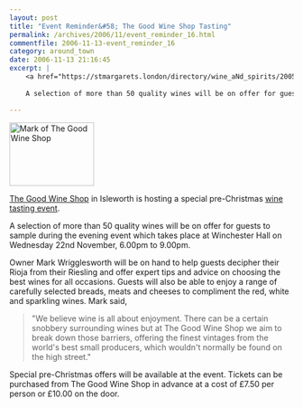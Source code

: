```yaml
---
layout: post
title: "Event Reminder&#58; The Good Wine Shop Tasting"
permalink: /archives/2006/11/event_reminder_16.html
commentfile: 2006-11-13-event_reminder_16
category: around_town
date: 2006-11-13 21:16:45
excerpt: |
    <a href="https://stmargarets.london/directory/wine_aNd_spirits/200511281416">The Good Wine Shop</a> in Isleworth is hosting a special pre-Christmas <a href="https://stmargarets.london/event/Exhibition/200611131514.">wine tasting event</a>
    
    A selection of more than 50 quality wines will be on offer for guests to sample during the evening event which takes place at Winchester Hall on Wednesday 22nd November, 6.00pm to 9.00pm. 

---
```


<a href="/assets/images/2006/mark_good_wine.jpg" title="See larger version of - Mark of The Good Wine Shop"><img src="/assets/images/2006/mark_good_wine_thumb.jpg" width="150" height="112" alt="Mark of The Good Wine Shop" class="photo right" /></a>

[The Good Wine Shop](https://stmargarets.london/directory/wine_aNd_spirits/200511281416) in Isleworth is hosting a special pre-Christmas [wine tasting event](https://stmargarets.london/event/Exhibition/200611131514).

A selection of more than 50 quality wines will be on offer for guests to sample during the evening event which takes place at Winchester Hall on Wednesday 22nd November, 6.00pm to 9.00pm.

Owner Mark Wrigglesworth will be on hand to help guests decipher their Rioja from their Riesling and offer expert tips and advice on choosing the best wines for all occasions. Guests will also be able to enjoy a range of carefully selected breads, meats and cheeses to compliment the red, white and sparkling wines. Mark said,

> "We believe wine is all about enjoyment. There can be a certain snobbery surrounding wines but at The Good Wine Shop we aim to break down those barriers, offering the finest vintages from the world's best small producers, which wouldn't normally be found on the high street."

Special pre-Christmas offers will be available at the event. Tickets can be purchased from The Good Wine Shop in advance at a cost of £7.50 per person or £10.00 on the door.
